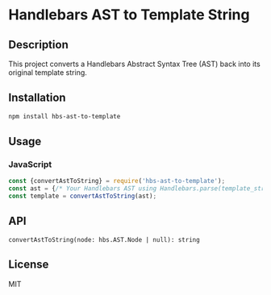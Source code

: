 # Handlebars AST to Template String

## Description

This project converts a Handlebars Abstract Syntax Tree (AST) back into its original template string.

## Installation

```hbs
npm install hbs-ast-to-template
```

## Usage

### JavaScript

```javascript
const {convertAstToString} = require('hbs-ast-to-template');
const ast = {/* Your Handlebars AST using Handlebars.parse(template_str)*/};
const template = convertAstToString(ast);
```

## API

`convertAstToString(node: hbs.AST.Node | null): string`

## License

MIT

